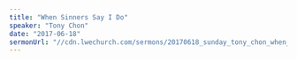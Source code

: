 ```yaml
---
title: "When Sinners Say I Do"
speaker: "Tony Chon"
date: "2017-06-18"
sermonUrl: "//cdn.lwechurch.com/sermons/20170618_sunday_tony_chon_when_sinners_say_I_do.mp3"
---
```

